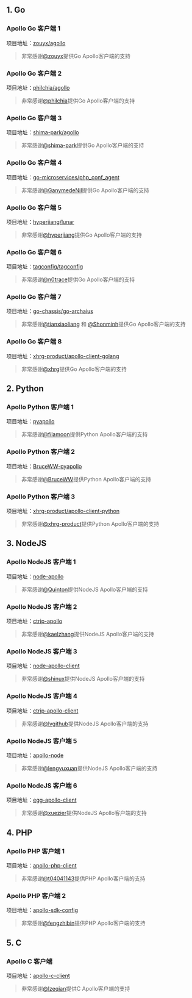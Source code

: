 ## 1. Go
### Apollo Go 客户端 1
项目地址：[zouyx/agollo](https://github.com/zouyx/agollo)

> 非常感谢[@zouyx](https://github.com/zouyx)提供Go Apollo客户端的支持

### Apollo Go 客户端 2
项目地址：[philchia/agollo](https://github.com/philchia/agollo)

> 非常感谢[@philchia](https://github.com/philchia)提供Go Apollo客户端的支持

### Apollo Go 客户端 3
项目地址：[shima-park/agollo](https://github.com/shima-park/agollo)

> 非常感谢[@shima-park](https://github.com/shima-park)提供Go Apollo客户端的支持

### Apollo Go 客户端 4
项目地址：[go-microservices/php_conf_agent](https://github.com/go-microservices/php_conf_agent)

> 非常感谢[@GanymedeNil](https://github.com/GanymedeNil)提供Go Apollo客户端的支持

### Apollo Go 客户端 5
项目地址：[hyperjiang/lunar](https://github.com/hyperjiang/lunar)

> 非常感谢[@hyperjiang](https://github.com/hyperjiang)提供Go Apollo客户端的支持

### Apollo Go 客户端 6
项目地址：[tagconfig/tagconfig](https://github.com/tagconfig/tagconfig)

> 非常感谢[@n0trace](https://github.com/n0trace)提供Go Apollo客户端的支持

### Apollo Go 客户端 7
项目地址：[go-chassis/go-archaius](https://github.com/go-chassis/go-archaius/tree/master/examples/apollo)

> 非常感谢[@tianxiaoliang](https://github.com/tianxiaoliang) 和 [@Shonminh](https://github.com/Shonminh)提供Go Apollo客户端的支持

### Apollo Go 客户端 8
项目地址：[xhrg-product/apollo-client-golang](https://github.com/xhrg-product/apollo-client-golang)

> 非常感谢[@xhrg](https://github.com/xhrg)提供Go Apollo客户端的支持

## 2. Python

### Apollo Python 客户端 1
项目地址：[pyapollo](https://github.com/filamoon/pyapollo)

> 非常感谢[@filamoon](https://github.com/filamoon)提供Python Apollo客户端的支持

### Apollo Python 客户端 2
项目地址：[BruceWW-pyapollo](https://github.com/BruceWW/pyapollo)

> 非常感谢[@BruceWW](https://github.com/BruceWW)提供Python Apollo客户端的支持

### Apollo Python 客户端 3
项目地址：[xhrg-product/apollo-client-python](https://github.com/xhrg-product/apollo-client-python)

> 非常感谢[@xhrg-product](https://github.com/xhrg-product)提供Python Apollo客户端的支持

## 3. NodeJS

### Apollo NodeJS 客户端 1
项目地址：[node-apollo](https://github.com/Quinton/node-apollo)

> 非常感谢[@Quinton](https://github.com/Quinton)提供NodeJS Apollo客户端的支持

### Apollo NodeJS 客户端 2
项目地址：[ctrip-apollo](https://github.com/kaelzhang/ctrip-apollo)

> 非常感谢[@kaelzhang](https://github.com/kaelzhang)提供NodeJS Apollo客户端的支持

### Apollo NodeJS 客户端 3
项目地址：[node-apollo-client](https://github.com/shinux/node-apollo-client)

> 非常感谢[@shinux](https://github.com/shinux)提供NodeJS Apollo客户端的支持

### Apollo NodeJS 客户端 4
项目地址：[ctrip-apollo-client](https://github.com/lvgithub/ctrip-apollo-client)

> 非常感谢[@lvgithub](https://github.com/lvgithub)提供NodeJS Apollo客户端的支持

### Apollo NodeJS 客户端 5
项目地址：[apollo-node](https://github.com/lengyuxuan/apollo-node)

> 非常感谢[@lengyuxuan](https://github.com/lengyuxuan)提供NodeJS Apollo客户端的支持

### Apollo NodeJS 客户端 6
项目地址：[egg-apollo-client](https://github.com/xuezier/egg-apollo-client)

> 非常感谢[@xuezier](https://github.com/xuezier)提供NodeJS Apollo客户端的支持

## 4. PHP

### Apollo PHP 客户端 1
项目地址：[apollo-php-client](https://github.com/multilinguals/apollo-php-client)

> 非常感谢[@t04041143](https://github.com/t04041143)提供PHP Apollo客户端的支持

### Apollo PHP 客户端 2
项目地址：[apollo-sdk-config](https://github.com/fengzhibin/apollo-sdk-config)

> 非常感谢[@fengzhibin](https://github.com/fengzhibin)提供PHP Apollo客户端的支持

## 5. C

### Apollo C 客户端
项目地址：[apollo-c-client](https://github.com/lzeqian/apollo)

> 非常感谢[@lzeqian](https://github.com/lzeqian)提供C Apollo客户端的支持
